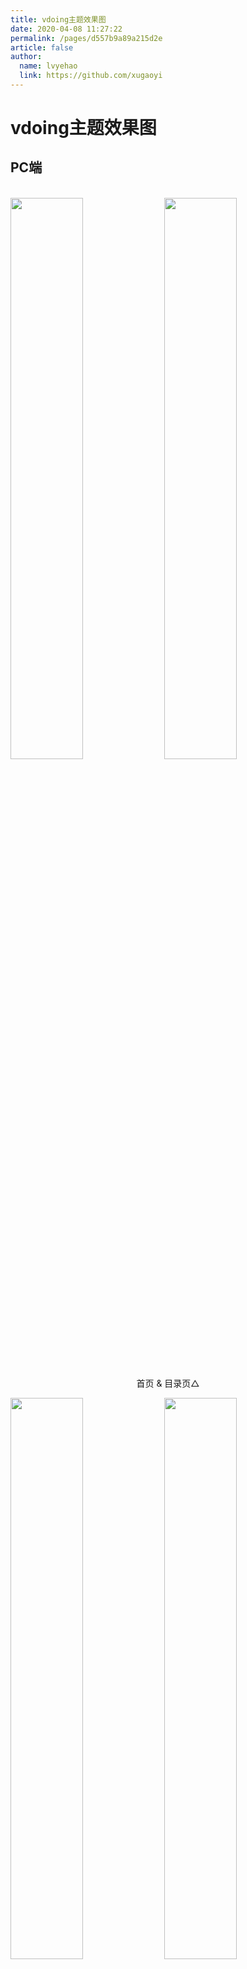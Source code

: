 ```yaml
---
title: vdoing主题效果图
date: 2020-04-08 11:27:22
permalink: /pages/d557b9a89a215d2e
article: false
author:
  name: lvyehao
  link: https://github.com/xugaoyi
---
```


# vdoing主题效果图

## PC端

<br/>
<img src="https://cdn.staticaly.com/gh/xugaoyi/image_store/blog/20200408125410.png" style="width:48%;"/>
<img src="https://cdn.staticaly.com/gh/xugaoyi/image_store/blog/20200408120138.png"  style="width:48%;" />
<p align="center">首页 & 目录页△</p>
<img src="https://cdn.staticaly.com/gh/xugaoyi/image_store/blog/20200408120144.png"  style="width:48%;" />
<img src="https://cdn.staticaly.com/gh/xugaoyi/image_store/blog/20200408120145.png"  style="width:48%;" />
<p align="center">文章详情页 & 时间轴页△</p>

## 首页个性化大图

<br/>
<img src="https://cdn.staticaly.com/gh/xugaoyi/image_store/blog/20200408125412.png" />
<p align="center">首页个性化大图△</p>

## 深色模式和阅读模式

<br/>
<img src="https://cdn.staticaly.com/gh/xugaoyi/image_store/blog/20200408125408.png"  style="width:48%;" />
<img src="https://cdn.staticaly.com/gh/xugaoyi/image_store/blog/20200408120139.png"  style="width:48%;" />
<p align="center">深色模式△</p>
<img src="https://cdn.staticaly.com/gh/xugaoyi/image_store/blog/20200408125409.png"  style="width:48%;" />
<img src="https://cdn.staticaly.com/gh/xugaoyi/image_store/blog/20200408120143.png"  style="width:48%;" />
<p align="center">阅读模式△</p>

## 移动端

<br/>
<img src="https://cdn.staticaly.com/gh/xugaoyi/image_store/blog/20200408120606.png" style="width:24%;" />
<img src="https://cdn.staticaly.com/gh/xugaoyi/image_store/blog/20200408120147.png" style="width:24%;" />
<img src="https://cdn.staticaly.com/gh/xugaoyi/image_store/blog/20200408120148.png" style="width:24%;" />
<img src="https://cdn.staticaly.com/gh/xugaoyi/image_store/blog/20200408130831.png" style="width:24%;" />
<p align="center">移动端效果△</p>

<style scoped>
    /* .content__default img{border: 1px solid #ccc;} */
</style>
